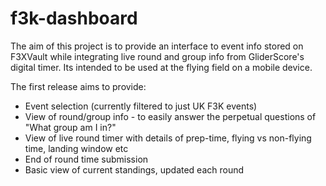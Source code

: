 # f3k-dashboard

The aim of this project is to provide an interface to event info stored on F3XVault while integrating live round and group info from GliderScore's digital timer.
Its intended to be used at the flying field on a mobile device.

The first release aims to provide:

 - Event selection (currently filtered to just UK F3K events)
 - View of round/group info - to easily answer the perpetual questions of "What group am I in?"
 - View of live round timer with details of prep-time, flying vs non-flying time, landing window etc
 - End of round time submission
 - Basic view of current standings, updated each round

